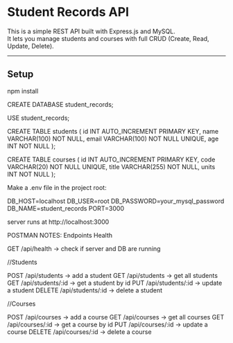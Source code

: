 # Student Records API

This is a simple REST API built with Express.js and MySQL.  
It lets you manage students and courses with full CRUD (Create, Read, Update, Delete).  

---

## Setup

npm install

CREATE DATABASE student_records;

USE student_records;

CREATE TABLE students (
  id INT AUTO_INCREMENT PRIMARY KEY,
  name VARCHAR(100) NOT NULL,
  email VARCHAR(100) NOT NULL UNIQUE,
  age INT NOT NULL
);

CREATE TABLE courses (
  id INT AUTO_INCREMENT PRIMARY KEY,
  code VARCHAR(20) NOT NULL UNIQUE,
  title VARCHAR(255) NOT NULL,
  units INT NOT NULL
);

Make a .env file in the project root:

DB_HOST=localhost
DB_USER=root
DB_PASSWORD=your_mysql_password
DB_NAME=student_records
PORT=3000

server runs at http://localhost:3000

POSTMAN NOTES: 
Endpoints
Health

GET /api/health → check if server and DB are running

//Students

POST /api/students → add a student
GET /api/students → get all students
GET /api/students/:id → get a student by id
PUT /api/students/:id → update a student
DELETE /api/students/:id → delete a student

//Courses

POST /api/courses → add a course
GET /api/courses → get all courses
GET /api/courses/:id → get a course by id
PUT /api/courses/:id → update a course
DELETE /api/courses/:id → delete a course

